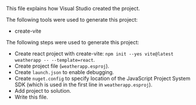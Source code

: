 This file explains how Visual Studio created the project.

The following tools were used to generate this project:
- create-vite

The following steps were used to generate this project:
- Create react project with create-vite: `npm init --yes vite@latest weatherapp -- --template=react`.
- Create project file (`weatherapp.esproj`).
- Create `launch.json` to enable debugging.
- Create `nuget.config` to specify location of the JavaScript Project System SDK (which is used in the first line in `weatherapp.esproj`).
- Add project to solution.
- Write this file.
